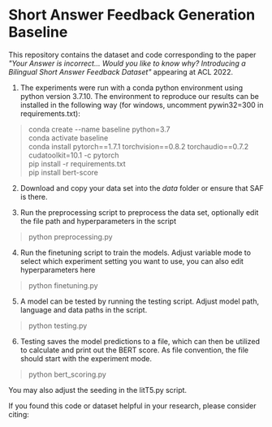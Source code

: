 # Short Answer Feedback Generation Baseline
This repository contains the dataset and code corresponding to the paper *"Your Answer is incorrect... Would you like to know why? Introducing a Bilingual Short Answer Feedback Dataset"* appearing at ACL 2022.
1. The experiments were run with a conda python environment using python version 3.7.10.
   The environment to reproduce our results can be installed in the following way (for windows, uncomment pywin32=300 in requirements.txt):
> conda create --name baseline python=3.7  
> conda activate baseline  
> conda install pytorch==1.7.1 torchvision==0.8.2 torchaudio==0.7.2 cudatoolkit=10.1 -c pytorch  
> pip install -r requirements.txt  
> pip install bert-score
2. Download and copy your data set into the *data* folder or ensure that SAF is there.
<!---
Download and copy the data set into the repository.
-->
3. Run the preprocessing script to preprocess the data set, optionally edit the file path and hyperparameters in the script
> python preprocessing.py
4. Run the finetuning script to train the models. Adjust variable mode to select which experiment setting you want to use, you can also edit hyperparameters here
> python finetuning.py
5. A model can be tested by running the testing script. Adjust model path, language and data paths in the script.
> python testing.py
6. Testing saves the model predictions to a file, which can then be utilized to calculate and print out the BERT score. As file convention, the file should start with the experiment mode.
> python bert_scoring.py

You may also adjust the seeding in the litT5.py script.

If you found this code or dataset helpful in your research, please consider citing:
<!---
Insert bibtex here, once published
-->
